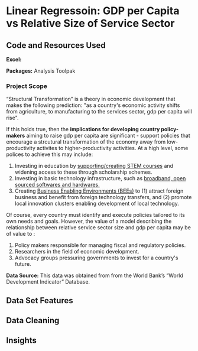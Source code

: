 # Linear Regressoin: GDP per Capita vs Relative Size of Service Sector

## Code and Resources Used
**Excel:**

**Packages:** Analysis Toolpak

### Project Scope
“Structural Transformation” is a theory in economic development that makes the following prediction: "as a country's economic activity shifts from agriculture, to manufacturing to the services sector, gdp per capita will rise".

If this holds true, then the **implications for developing country policy-makers** aiming to raise gdp per capita are significant - support policies that encourage a strcutural transformation of the economy away from low-productivity activites to higher-productivity activities. At a high level, some polices to achieve this may include: 

1. Investing in education by [supporting/creating STEM courses](https://www.millenniumpoint.org.uk/invest-in-stem/) and widening access to these through scholarship schemes.
2. Investing in basic technology infrastructure, such as [broadband, open sourced softwares and hardwares.](https://digital-strategy.ec.europa.eu/en/library/study-about-impact-open-source-software-and-hardware-technological-independence-competitiveness-and)
3. Creating [Business Enabling Environments (BEEs)](https://www.worldbank.org/content/dam/doingBusiness/pdf/BEE-Pre-Concept-Note---Feb-8-2022.pdf) to (1) attract foreign business and benefit from foreign technology transfers, and (2) promote local innovation clusters enabling development of local technology.

Of course, every country must identify and execute policies tailored to its own needs and goals. However, the value of a model describing the relationship between relative service sector size and gdp per capita may be of value to :

1. Policy makers responsible for managing fiscal and regulatory policies.
2. Researchers in the field of economic development.
3. Advocacy groups pressuring governments to invest for a country's future. 

**Data Source:** 
This data was obtained from from the World Bank’s “World Development Indicator” Database.



## Data Set Features


## Data Cleaning


## Insights

